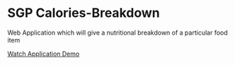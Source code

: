 # SGP Calories-Breakdown
Web Application which will give a nutritional breakdown of a particular food item

[Watch Application Demo](https://drive.google.com/file/d/1TItLiQAdgKHB0pI8Zq3uGsEX-6Nc8VZT/view?usp=sharing)
